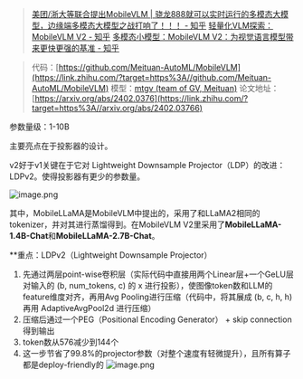 > [美团/浙大等联合提出MobileVLM | 骁龙888就可以实时运行的多模态大模型，边缘端多模态大模型之战打响了！！！ - 知乎](https://zhuanlan.zhihu.com/p/675392936)
> [轻量化VLM探索：MobileVLM V2 - 知乎](https://zhuanlan.zhihu.com/p/681878699)
> [多模态小模型：MobileVLM V2：为视觉语言模型带来更快更强的基准 - 知乎](https://zhuanlan.zhihu.com/p/690082320)

> 代码：[https://github.com/Meituan-AutoML/MobileVLM](https://link.zhihu.com/?target=https%3A//github.com/Meituan-AutoML/MobileVLM)
> 模型：[mtgv (team of GV, Meituan)](https://link.zhihu.com/?target=https%3A//huggingface.co/mtgv)
> 论文地址：[https://arxiv.org/abs/2402.0376](https://link.zhihu.com/?target=https%3A//arxiv.org/abs/2402.03766)

参数量级：1-10B

主要亮点在于投影器的设计。

v2好于v1关键在于它对 Lightweight Downsample Projector（LDP）的改进：LDPv2。使得投影器有更少的参数量。

![image.png](https://youki-1330066034.cos.ap-guangzhou.myqcloud.com/machine-learning/202505252132652.png)

其中，MobileLLaMA是MobileVLM中提出的，采用了和LLaMA2相同的tokenizer，并对其进行蒸馏得到。在MobileVLM V2里采用了**MobileLLaMA-1.4B-Chat**和**MobileLLaMA-2.7B-Chat**。

**重点：LDPv2（Lightweight Downsample Projector）
1. 先通过两层point-wise卷积层（实际代码中直接用两个Linear层+一个GeLU层对输入的 (b, num_tokens, c) 的 x 进行投影），使图像token数和LLM的feature维度对齐，再用Avg Pooling进行压缩（代码中，将其展成 (b, c, h, h) 再用 AdaptiveAvgPool2d 进行压缩）
2. 压缩后通过一个PEG（Positional Encoding Generator） + skip connection 得到输出
3. token数从576减少到144个
4. 这一步节省了99.8%的projector参数（对整个速度有轻微提升），且所有算子都是deploy-friendly的
![image.png](https://youki-1330066034.cos.ap-guangzhou.myqcloud.com/machine-learning/202505252136872.png)


